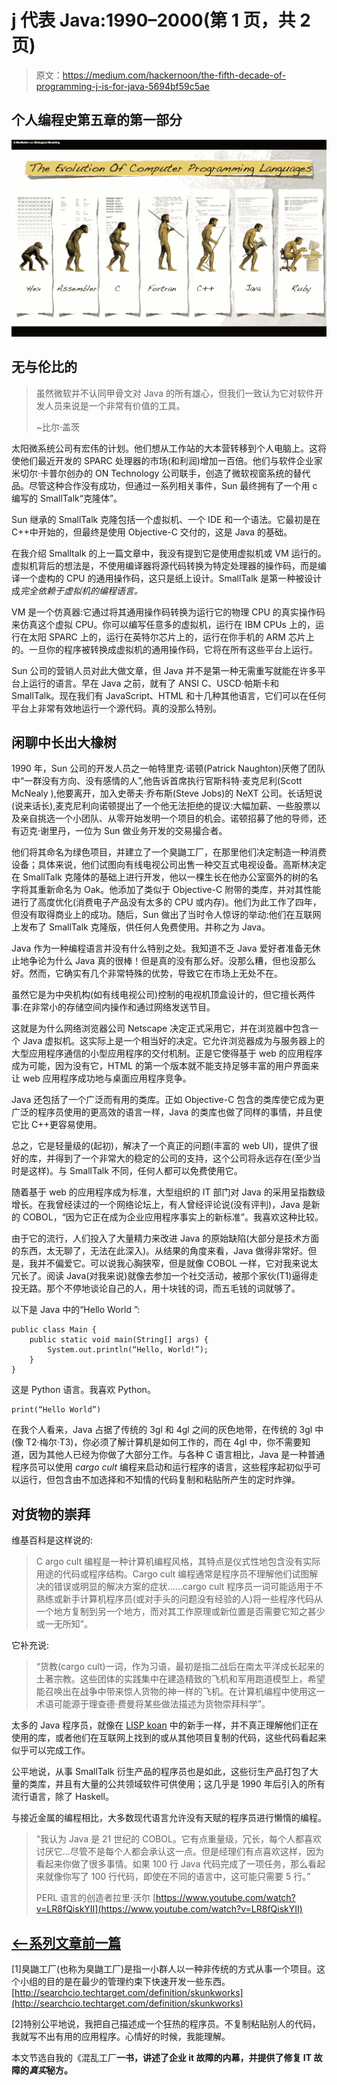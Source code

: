 # j 代表 Java:1990–2000(第 1 页，共 2 页)

> 原文：<https://medium.com/hackernoon/the-fifth-decade-of-programming-j-is-for-java-5694bf59c5ae>

## 个人编程史第五章的第一部分

![](img/c83cb7ffb3243436336c625f3a880a67.png)

## 无与伦比的

> 虽然微软并不认同甲骨文对 Java 的所有雄心，但我们一致认为它对软件开发人员来说是一个非常有价值的工具。
> 
> ~比尔·盖茨

太阳微系统公司有宏伟的计划。他们想从工作站的大本营转移到个人电脑上。这将使他们最近开发的 SPARC 处理器的市场(和利润)增加一百倍。他们与软件企业家米切尔·卡普尔创办的 ON Technology 公司联手，创造了微软视窗系统的替代品。尽管这种合作没有成功，但通过一系列相关事件，Sun 最终拥有了一个用 c 编写的 SmallTalk“克隆体”。

Sun 继承的 SmallTalk 克隆包括一个虚拟机、一个 IDE 和一个语法。它最初是在 C++中开始的，但最终是使用 Objective-C 交付的，这是 Java 的基础。

在我介绍 Smalltalk 的上一篇文章中，我没有提到它是使用虚拟机或 VM 运行的。虚拟机背后的想法是，不使用编译器将源代码转换为特定处理器的操作码，而是编译一个虚构的 CPU 的通用操作码，这只是纸上设计。SmallTalk 是第一种被设计成*完全依赖于虚拟机的编程语言。*

VM 是一个仿真器:它通过将其通用操作码转换为运行它的物理 CPU 的真实操作码来仿真这个虚拟 CPU。你可以编写任意多的虚拟机，运行在 IBM CPUs 上的，运行在太阳 SPARC 上的，运行在英特尔芯片上的，运行在你手机的 ARM 芯片上的。一旦你的程序被转换成虚拟机的通用操作码，它将在所有这些平台上运行。

Sun 公司的营销人员对此大做文章，但 Java 并不是第一种无需重写就能在许多平台上运行的语言。早在 Java 之前，就有了 ANSI C、USCD·帕斯卡和 SmallTalk。现在我们有 JavaScript、HTML 和十几种其他语言，它们可以在任何平台上非常有效地运行一个源代码。真的没那么特别。

## 闲聊中长出大橡树

1990 年，Sun 公司的开发人员之一帕特里克·诺顿(Patrick Naughton)厌倦了团队中“一群没有方向、没有感情的人”,他告诉首席执行官斯科特·麦克尼利(Scott McNealy ),他要离开，加入史蒂夫·乔布斯(Steve Jobs)的 NeXT 公司。长话短说(说来话长),麦克尼利向诺顿提出了一个他无法拒绝的提议:大幅加薪、一些股票以及亲自挑选一个小团队、从零开始发明一个项目的机会。诺顿招募了他的导师，还有迈克·谢里丹，一位为 Sun 做业务开发的交易撮合者。

他们将其命名为绿色项目，并建立了一个臭鼬工厂，在那里他们决定制造一种消费设备；具体来说，他们试图向有线电视公司出售一种交互式电视设备。高斯林决定在 SmallTalk 克隆体的基础上进行开发，他以一棵生长在他办公室窗外的树的名字将其重新命名为 Oak。他添加了类似于 Objective-C 附带的类库，并对其性能进行了高度优化(消费电子产品没有太多的 CPU 或内存)。他们为此工作了四年，但没有取得商业上的成功。随后，Sun 做出了当时令人惊讶的举动:他们在互联网上发布了 SmallTalk 克隆版，供任何人免费使用。并称之为 Java。

Java 作为一种编程语言并没有什么特别之处。我知道不乏 Java 爱好者准备无休止地争论为什么 Java 真的很棒！但是真的没有那么好。没那么糟，但也没那么好。然而，它确实有几个非常特殊的优势，导致它在市场上无处不在。

虽然它是为中央机构(如有线电视公司)控制的电视机顶盒设计的，但它擅长两件事:在非常小的存储空间内操作和通过网络发送节目。

这就是为什么网络浏览器公司 Netscape 决定正式采用它，并在浏览器中包含一个 Java 虚拟机。这实际上是一个相当好的决定。它允许浏览器成为与服务器上的大型应用程序通信的小型应用程序的交付机制。正是它使得基于 web 的应用程序成为可能，因为没有它，HTML 的第一个版本就不能支持足够丰富的用户界面来让 web 应用程序成功地与桌面应用程序竞争。

Java 还包括了一个广泛而有用的类库。正如 Objective-C 包含的类库使它成为更广泛的程序员使用的更高效的语言一样，Java 的类库也做了同样的事情，并且使它比 C++更容易使用。

总之，它是轻量级的(起初)，解决了一个真正的问题(丰富的 web UI)，提供了很好的库，并得到了一个非常大的稳定的公司的支持，这个公司将永远存在(至少当时是这样)。与 SmallTalk 不同，任何人都可以免费使用它。

随着基于 web 的应用程序成为标准，大型组织的 IT 部门对 Java 的采用呈指数级增长。在我曾经读过的一个网络论坛上，有人曾经评论说(没有评判)，Java 是新的 COBOL，“因为它正在成为企业应用程序事实上的新标准”。我喜欢这种比较。

由于它的流行，人们投入了大量精力来改进 Java 的原始缺陷(大部分是技术方面的东西，太无聊了，无法在此深入)。从结果的角度来看，Java 做得非常好。但是，我并不偏爱它。可以说我心胸狭窄，但是就像 COBOL 一样，它对我来说太冗长了。阅读 Java(对我来说)就像去参加一个社交活动，被那个家伙(T1)逼得走投无路。那个不停地谈论自己的人，用十块钱的词，而五毛钱的词就够了。

以下是 Java 中的“Hello World ”:

```
public class Main {
    public static void main(String[] args) {
        System.out.println(“Hello, World!”);
    }
}
```

这是 Python 语言。我喜欢 Python。

```
print(“Hello World”)
```

在我个人看来，Java 占据了传统的 3gl 和 4gl 之间的灰色地带，在传统的 3gl 中(像 T2·梅尔·T3)，你必须了解计算机是如何工作的，而在 4gl 中，你不需要知道，因为其他人已经为你做了大部分工作。与各种 C 语言相比，Java 是一种普通程序员可以使用 *cargo cult* 编程来启动和运行程序的语言，这些程序起初似乎可以运行，但包含由不加选择和不知情的代码复制和粘贴所产生的定时炸弹。

## 对货物的崇拜

维基百科是这样说的:

> C argo cult 编程是一种计算机编程风格，其特点是仪式性地包含没有实际用途的代码或程序结构。Cargo cult 编程通常是程序员不理解他们试图解决的错误或明显的解决方案的症状……cargo cult 程序员一词可能适用于不熟练或新手计算机程序员(或对手头的问题没有经验的人)将一些程序代码从一个地方复制到另一个地方，而对其工作原理或新位置是否需要它知之甚少或一无所知”。

它补充说:

> “货教(cargo cult)一词，作为习语，最初是指二战后在南太平洋成长起来的土著宗教。这些团体的实践集中在建造精致的飞机和军用跑道模型上，希望能召唤出在战争中带来惊人货物的神一样的飞机。在计算机编程中使用这一术语可能源于理查德·费曼将某些做法描述为货物崇拜科学”。

太多的 Java 程序员，就像在 [LISP koan](http://catb.org/jargon/html/koans.html#id3141171) 中的新手一样，并不真正理解他们正在使用的库，或者他们在互联网上找到的或从其他项目复制的代码，这些代码看起来似乎可以完成工作。

公平地说，从事 SmallTalk 衍生产品的程序员也是如此，这些衍生产品打包了大量的类库，并且有大量的公共领域软件可供使用；这几乎是 1990 年后引入的所有流行语言，除了 Haskell。

与接近金属的编程相比，大多数现代语言允许没有天赋的程序员进行懒惰的编程。

> “我认为 Java 是 21 世纪的 COBOL。它有点重量级，冗长，每个人都喜欢讨厌它…尽管不是每个人都会承认这一点。但是经理们有点喜欢这样，因为看起来你做了很多事情。如果 100 行 Java 代码完成了一项任务，那么看起来就像你写了 100 行代码，即使在不同的语言中，这可能只需要 5 行。”
> 
> PERL 语言的创造者拉里·沃尔
> [https://www.youtube.com/watch?v=LR8fQiskYII](https://www.youtube.com/watch?v=LR8fQiskYII)

## [<——系列文章前一篇](https://hackernoon.com/the-fourth-decade-of-programming-how-the-web-was-won-9e4c258ec9fb)

[1]臭鼬工厂(也称为臭鼬工厂)是指一小群人以一种非传统的方式从事一个项目。这个小组的目的是在最少的管理约束下快速开发一些东西。[http://searchcio.techtarget.com/definition/skunkworks](http://searchcio.techtarget.com/definition/skunkworks)

[2]特别公平地说，我把自己描述成一个狂热的程序员。不复制粘贴别人的代码，我就写不出有用的应用程序。心情好的时候，我能理解。

本文节选自我的《混乱工厂[](https://www.amazon.com/dp/B07XXM1B23)**一书，讲述了企业 it 故障的内幕，并提供了修复 IT 故障的*真实*秘方。**